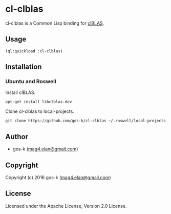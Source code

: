# cl-clblas

cl-clblas is a Common Lisp binding for [clBLAS](https://github.com/clMathLibraries/clBLAS).

## Usage

```
(ql:quickload :cl-clblas)
```

## Installation

### Ubuntu and Roswell

Install clBLAS.

```
apt-get install libclblas-dev
```

Clone cl-clblas to local-projects.

```
git clone https://github.com/gos-k/cl-clblas ~/.roswell/local-projects
```

## Author

* gos-k (mag4.elan@gmail.com)

## Copyright

Copyright (c) 2016 gos-k (mag4.elan@gmail.com)

## License

Licensed under the Apache License, Version 2.0 License.
